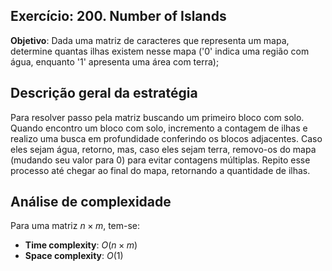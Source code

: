 ## Exercício: 200. Number of Islands
**Objetivo**: Dada uma matriz de caracteres que representa um mapa, determine quantas ilhas existem nesse mapa ('0' indica uma região com água, enquanto '1' apresenta uma área com terra);

## Descrição geral da estratégia
Para resolver passo pela matriz buscando um primeiro bloco com solo. Quando encontro um bloco com solo, incremento a contagem de ilhas e realizo uma busca em profundidade conferindo os blocos adjacentes. Caso eles sejam água, retorno, mas, caso eles sejam terra, removo-os do mapa (mudando seu valor para 0) para evitar contagens múltiplas. Repito esse processo até chegar ao final do mapa, retornando a quantidade de ilhas.

## Análise de complexidade
Para uma matriz $n \times m$, tem-se:
- **Time complexity**: $O(n \times m)$
- **Space complexity**: $O(1)$